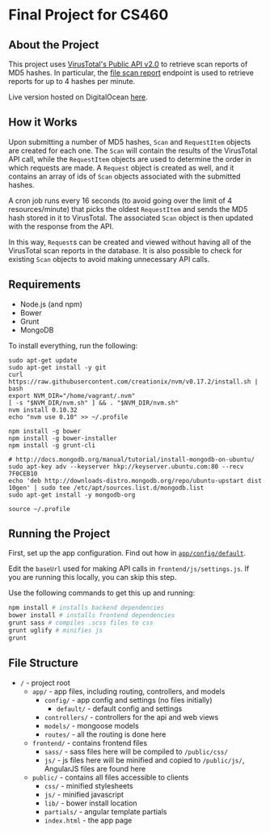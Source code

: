 # Final Project for CS460

## About the Project
This project uses [VirusTotal's Public API v2.0](https://www.virustotal.com/en/documentation/public-api/) to retrieve scan reports of MD5 hashes. In particular, the [file scan report](https://www.virustotal.com/en/documentation/public-api/#getting-file-scans) endpoint is used to retrieve reports for up to 4 hashes per minute.

Live version hosted on DigitalOcean [here](http://45.55.177.152:3000/).

## How it Works
Upon submitting a number of MD5 hashes, `Scan` and `RequestItem` objects are created for each one. The `Scan` will contain the results of the VirusTotal API call, while the `RequestItem` objects are used to determine the order in which requests are made. A `Request` object is created as well, and it contains an array of ids of `Scan` objects associated with the submitted hashes.

A cron job runs every 16 seconds (to avoid going over the limit of 4 resources/minute) that picks the oldest `RequestItem` and sends the MD5 hash stored in it to VirusTotal. The associated `Scan` object is then updated with the response from the API.

In this way, `Request`s can be created and viewed without having all of the VirusTotal scan reports in the database. It is also possible to check for existing `Scan` objects to avoid making unnecessary API calls. 

## Requirements
- Node.js (and npm)
- Bower
- Grunt
- MongoDB

To install everything, run the following:
```
sudo apt-get update
sudo apt-get install -y git
curl https://raw.githubusercontent.com/creationix/nvm/v0.17.2/install.sh | bash
export NVM_DIR="/home/vagrant/.nvm" 
[ -s "$NVM_DIR/nvm.sh" ] && . "$NVM_DIR/nvm.sh"
nvm install 0.10.32
echo "nvm use 0.10" >> ~/.profile

npm install -g bower
npm install -g bower-installer
npm install -g grunt-cli

# http://docs.mongodb.org/manual/tutorial/install-mongodb-on-ubuntu/
sudo apt-key adv --keyserver hkp://keyserver.ubuntu.com:80 --recv 7F0CEB10
echo 'deb http://downloads-distro.mongodb.org/repo/ubuntu-upstart dist 10gen' | sudo tee /etc/apt/sources.list.d/mongodb.list
sudo apt-get install -y mongodb-org

source ~/.profile
```

## Running the Project
First, set up the app configuration. Find out how in [`app/config/default`](app/config/default).

Edit the `baseUrl` used for making API calls in `frontend/js/settings.js`. If you are running this locally, you can skip this step.

Use the following commands to get this up and running:
```bash
npm install # installs backend dependencies
bower install # installs frontend dependencies
grunt sass # compiles .scss files to css
grunt uglify # minifies js
grunt
```

## File Structure
- `/` - project root
    + `app/` - app files, including routing, controllers, and models
        * `config/` - app config and settings (no files initially)
            - `default/` - default config and settings
        * `controllers/` - controllers for the api and web views
        * `models/` - mongoose models
        * `routes/` - all the routing is done here
    + `frontend/` - contains frontend files
        * `sass/` - sass files here will be compiled to `/public/css/`
        * `js/` - js files here will be minified and copied to `/public/js/`, AngularJS files are found here
    + `public/` - contains all files accessible to clients
        * `css/` - minified stylesheets
        * `js/` - minified javascript
        * `lib/` - bower install location
        * `partials/` - angular template partials
        * `index.html` - the app page
